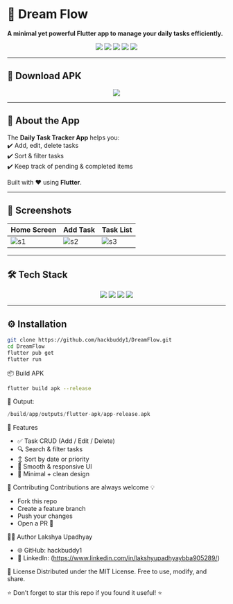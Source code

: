 # 📝 Dream Flow
**A minimal yet powerful Flutter app to manage your daily tasks efficiently.**

<p align="center">
  <img src="https://img.shields.io/badge/Flutter-Framework-blue?logo=flutter&logoColor=white" />
  <img src="https://img.shields.io/badge/Dart-Language-0175C2?logo=dart&logoColor=white" />
  <img src="https://img.shields.io/badge/Build-Passing-brightgreen?style=flat-square" />
  <img src="https://img.shields.io/github/stars/your-username/your-repo?style=social" />
  <img src="https://img.shields.io/github/forks/your-username/your-repo?style=social" />
</p>

---

## 📲 Download APK  

<p align="center">
  <a href="https://github.com/your-username/your-repo/raw/main/build/app/outputs/flutter-apk/app-release.apk">
    <img src="https://img.shields.io/badge/⬇️ Download-App Release APK-brightgreen?style=for-the-badge&logo=android" />
  </a>
</p>

---

## 🚀 About the App  
The **Daily Task Tracker App** helps you:  
✔️ Add, edit, delete tasks  
✔️ Sort & filter tasks  
✔️ Keep track of pending & completed items  

Built with ❤️ using **Flutter**.

---

## 📸 Screenshots  

| Home Screen | Add Task | Task List |
|-------------|----------|-----------|
| ![s1](assets/screenshots/home.png) | ![s2](assets/screenshots/add.png) | ![s3](assets/screenshots/list.png) |



---

## 🛠️ Tech Stack  

<p align="center">
  <img src="https://img.shields.io/badge/Flutter-%2302569B.svg?logo=flutter&logoColor=white" />
  <img src="https://img.shields.io/badge/Dart-%230175C2.svg?logo=dart&logoColor=white" />
  <img src="https://img.shields.io/badge/Gradle-%2302303A.svg?logo=gradle&logoColor=white" />
  <img src="https://img.shields.io/badge/Android-3DDC84?logo=android&logoColor=white" />
</p>  

---

## ⚙️ Installation  
  ```bash
  git clone https://github.com/hackbuddy1/DreamFlow.git
  cd DreamFlow
  flutter pub get
  flutter run
  ```

📦 Build APK
 ```bash
flutter build apk --release
 ```
📍 Output:
```swift
/build/app/outputs/flutter-apk/app-release.apk
```
🌟 Features
- ✅ Task CRUD (Add / Edit / Delete)
- 🔍 Search & filter tasks
- ↕️ Sort by date or priority
- 📱 Smooth & responsive UI
- 🎨 Minimal + clean design


🤝 Contributing
Contributions are always welcome 💡
- Fork this repo
- Create a feature branch
- Push your changes
- Open a PR 🚀

👨‍💻 Author
Lakshya Upadhyay
- 🌐 GitHub: hackbuddy1
- 💼 LinkedIn: (https://www.linkedin.com/in/lakshyupadhyaybba905289/)

📄 License
Distributed under the MIT License.
Free to use, modify, and share.

⭐ Don’t forget to star this repo if you found it useful! ⭐
